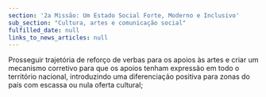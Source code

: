 ```yaml
---
section: '2a Missão: Um Estado Social Forte, Moderno e Inclusivo'
sub_section: "Cultura, artes e comunicação social"
fulfilled_date: null
links_to_news_articles: null
---
```


Prosseguir trajetória de reforço de verbas para os apoios às artes e criar um mecanismo corretivo para que os apoios tenham expressão em todo o território nacional, introduzindo uma diferenciação positiva para zonas do país com escassa ou nula oferta cultural;